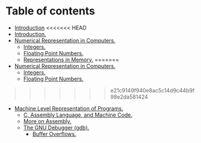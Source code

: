 # Table of contents

* [Introduction](README.md)
<<<<<<< HEAD
* [Introduction.](introduction.md)
* [Numerical Representation in Computers.](numerical-representation-in-computers/numericalRepresentationInComputers.md)
  * [Integers.](numericalRepresentationInComputers/integers.md)
  * [Floating Point Numbers.](numericalRepresentationInComputers/floatingPointNumbers.md)
  * [Representations in Memory.](numericalRepresentationInComputers/representationsInMemory.md)
=======
* [Numerical Representation in Computers.](numerical-representation-in-computers./README.md)
  * [Integers.](numerical-representation-in-computers./integers.md)
  * [Floating Point Numbers.](numerical-representation-in-computers./floatingpointnumbers.md)
>>>>>>> e21c9149f940e8ac5c14d9c44b9f98e2da581424
* [Machine Level Representation of Programs.](machinelevelrepresentations/README.md)
  * [C, Assembly Language, and Machine Code.](machinelevelrepresentations/cassemblyandmachinecode.md)
  * [More on Assembly.](machinelevelrepresentations/moreonassembly.md)
  * [The GNU Debugger \(gdb\).](machinelevelrepresentations/thegnudebugger/README.md)
    * [Buffer Overflows.](machinelevelrepresentations/thegnudebugger/bufferoverflows.md)

